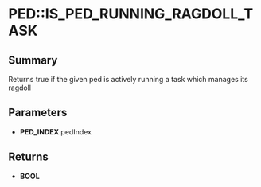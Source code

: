 # PED::IS_PED_RUNNING_RAGDOLL_TASK

## Summary
Returns true if the given ped is actively running a task which manages its ragdoll

## Parameters
* **PED_INDEX** pedIndex

## Returns
* **BOOL**